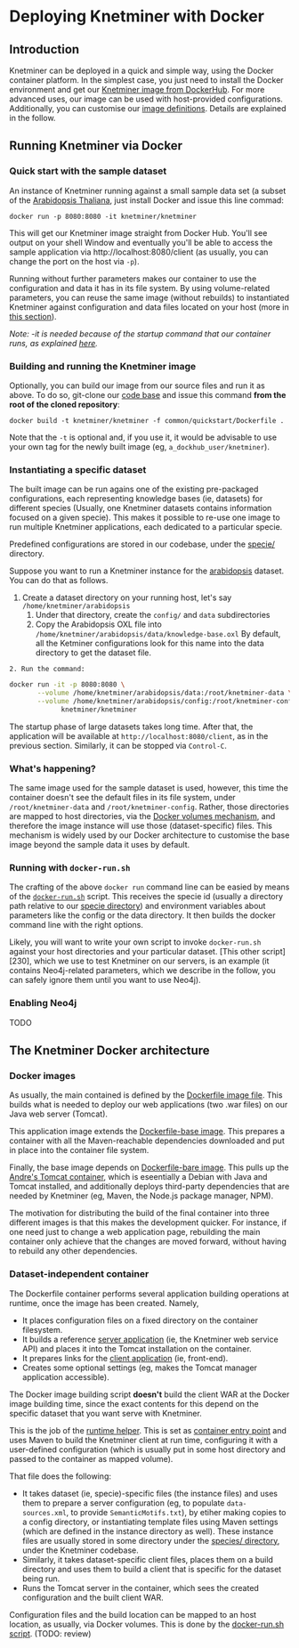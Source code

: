 # Deploying Knetminer with Docker


## Introduction

Knetminer can be deployed in a quick and simple way, using the Docker container platform. In 
the simplest case, you just need to install the Docker environment and get our
[Knetminer image from DockerHub][10]. For more advanced uses, our image can be used with 
host-provided configurations. Additionally, you can customise our [image definitions](TODO). 
Details are explained in the follow.  

[10]: https://cloud.docker.com/u/knetminer/repository/docker/knetminer/knetminer


## Running Knetminer via Docker

### Quick start with the sample dataset

An instance of Knetminer running against a small sample data set (a subset of the 
[Arabidopsis Thaliana](https://knetminer.rothamsted.ac.uk/Arabidopsis_thaliana/), just 
install Docker and issue this line commad:

`docker run -p 8080:8080 -it knetminer/knetminer`

This will get our Knetminer image straight from Docker Hub. You'll see output on your 
shell Window and eventually you'll be able to access the sample application via 
http://localhost:8080/client (as usually, you can change the port on the host via `-p`).  

Running without further parameters makes our container to use the configuration and data it 
has in its file system. By using volume-related parameters, you can reuse the same image (without rebuilds) to instantiated Knetminer 
against configuration and data files located on your host (more in [this section](TODO)).  

*Note: -it is needed because of the startup command that our container runs, as explained
[here](https://stackoverflow.com/a/41099052/529286).*


### Building and running the Knetminer image 

Optionally, you can build our image from our source files and run it as above. To do so, 
git-clone our [code base](https://github.com/Rothamsted/knetminer) and issue this command **from 
the root of the cloned repository**:

`docker build -t knetminer/knetminer -f common/quickstart/Dockerfile .`

Note that the `-t` is optional and, if you use it, it would be advisable to use your own tag for 
the newly built image (eg, `a_dockhub_user/knetminer`).  


### Instantiating a specific dataset 

The built image can be run agains one of the existing pre-packaged configurations, each representing 
knowledge bases (ie, datasets) for different species (Usually, one Knetminer datasets contains information
focused on a given specie). This makes it possible to re-use one image to run multiple Knetminer 
applications, each dedicated to a particular specie.

Predefined configurations are stored in our codebase, under the [specie/][90] directory.

Suppose you want to run a Knetminer instance for the [arabidopsis][200] dataset. 
You can do that as follows.

  1. Create a dataset directory on your running host, let's say `/home/knetminer/arabidopsis`
	  1. Under that directory, create the `config/`  and `data` subdirectories
		2. Copy the Arabidopsis OXL file into `/home/knetminer/arabidopsis/data/knowledge-base.oxl`
		   By default, all the Ketminer configurations look for this name into the data directory to 
			 get the dataset file.
	
	2. Run the command:
  
```bash
docker run -it -p 8080:8080 \
       --volume /home/knetminer/arabidopsis/data:/root/knetminer-data \
       --volume /home/knetminer/arabidopsis/config:/root/knetminer-config \
			 knetminer/knetminer
```

The startup phase of large datasets takes long time. After that, the application will be available
at `http://localhost:8080/client`, as in the previous section. Similarly, it can be stopped via 
`Control-C`.  

### What's happening? 

The same image used for the sample dataset is used, however, this time the container
doesn't see the default files in its file system, under `/root/knetminer-data` and `/root/knetminer-config`.
Rather, those directories are mapped to host directories, via the [Docker volumes mechanism][210], and 
therefore the image instance will use those (dataset-specific) files. This mechanism is widely used
by our Docker architecture to customise the base image beyond the sample data it uses by default.

[200]: /Rothamsted/knetminer/tree/201904_new_docker/species
[210]: https://stephenafamo.com/blog/docker-volumes-introduction/

### Running with `docker-run.sh`

The crafting of the above `docker run` command line can be easied by means of the
[`docker-run.sh`][220] script. This receives the specie id (usually a directory path relative 
to our [specie directory][200]) and environment variables about parameters like the config or 
the data directory. It then builds the docker command line with the right options.  

Likely, you will want to write your own script to invoke `docker-run.sh` against your 
host directories and your particular dataset. [This other script][230], which we use to test 
Knetminer on our servers, is an example (it contains Neo4j-related parameters, which we describe 
in the follow, you can safely ignore them until you want to use Neo4j).

[220]: /Rothamsted/knetminer/tree/201904_new_docker/common/quickstart/docker-run.sh
[220]: /Rothamsted/knetminer/tree/201904_new_docker/common/quickstart/docker-run-rres-test.sh


### Enabling Neo4j

TODO


## The Knetminer Docker architecture

### Docker images
As usually, the main contained is defined by the [Dockerfile image file][20]. This builds 
what is needed to deploy our web applications (two .war files) on our Java web server 
(Tomcat).

This application image extends the [Dockerfile-base image][30]. This prepares a container 
with all the Maven-reachable dependencies downloaded and put in place into the container file 
system.

Finally, the base image depends on [Dockerfile-bare image][40]. This pulls up the 
[Andre's Tomcat container][50], which is eseentially a Debian with Java and Tomcat installed, 
and additionally deploys third-party dependencies that are needed by Knetminer (eg, Maven, 
the Node.js package manager, NPM).

The motivation for distributing the build of the final container into three different images 
is that this makes the development quicker. For instance, if one need just to change a web 
application page, rebuilding the main container only achieve that the changes are moved 
forward, without having to rebuild any other dependencies.

### Dataset-independent container
The Dockerfile container performs several application building operations at runtime, once 
the image has been created. Namely, 
  * It places configuration files on a fixed directory on the container filesystem.
  * It builds a reference [server application][60] (ie, the Knetminer web service API) and 
  places it into the Tomcat installation on the container.
  * It prepares links for the [client application][60] (ie, front-end).
  * Creates some optional settings (eg, makes the Tomcat manager application accessible).
  
The Docker image building script **doesn't** build the client WAR at the Docker image 
building time, since the exact contents for this depend on the specific dataset that you want 
serve with Knetminer.

This is the job of the [runtime helper][70]. This is set as [container entry point][80] and 
uses Maven to build the Knetminer client at run time, configuring it with a user-defined 
configuration (which is usually put in some host directory and passed to the container as 
mapped volume).

That file does the following:
  * It takes dataset (ie, specie)-specific files (the instance files) and uses them to 
  prepare a server configuration (eg, to populate `data-sources.xml`, to provide 
  `SemanticMotifs.txt`), by etiher making copies to a config directory, or instantiating 
  template files using Maven settings (which are defined in the instance directory as well). 
  These instance files are usually stored in some directory under the
  [species/ directory][90], under the Knetminer codebase.
  * Similarly, it takes dataset-specific client files, places them on a build directory and 
  uses them to build a client that is specific for the dataset being run.
  * Runs the Tomcat server in the container, which sees the created configuration and the 
  built client WAR. 

Configuration files and the build location can be mapped to an host location, as usually, via Docker volumes.
This is done by the [docker-run.sh script][100]. (TODO: review)
  

[20]: /Rothamsted/knetminer/blob/201904_new_docker/common/quickstart/Dockerfile
[30]: /Rothamsted/knetminer/blob/201904_new_docker/common/quickstart/Dockerfile-base
[40]: /Rothamsted/knetminer/blob/201904_new_docker/common/quickstart/Dockerfile-bare
[50]: https://hub.docker.com/r/andreptb/tomcat
[60]: /Rothamsted/knetminer/tree/master/common/aratiny
[70]: /Rothamsted/knetminer/blob/201904_new_docker/common/quickstart/runtime-helper.sh
[80]: https://aws.amazon.com/blogs/opensource/demystifying-entrypoint-cmd-docker
[90]: /Rothamsted/knetminer/tree/201904_new_docker/species
[100]: /Rothamsted/knetminer/blob/201904_new_docker/common/quickstart/docker-run.sh
